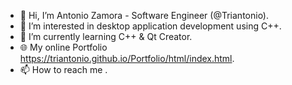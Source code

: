 - 👋 Hi, I’m Antonio Zamora - Software Engineer (@Triantonio).
- 👀 I’m interested in desktop application development using C++.
- 🌱 I’m currently learning C++ & Qt Creator.
- 🌐 My online Portfolio https://triantonio.github.io/Portfolio/html/index.html.
- 📫 How to reach me <!--zamorasaizantonio@gmail.com add private mail -->.
<!-- - 💞️ I’m looking to collaborate on ... -->

<!---
Triantonio/Triantonio is a ✨ special ✨ repository because its `README.md` (this file) appears on your GitHub profile.
You can click the Preview link to take a look at your changes.
--->
